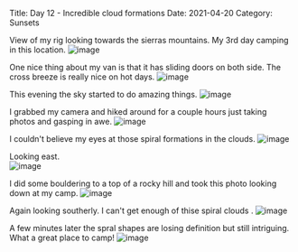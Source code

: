 Title: Day 12 - Incredible cloud formations
Date: 2021-04-20
Category: Sunsets

View of my rig looking towards the sierras mountains.  My 3rd day camping in this location.
![image](https://api.pcloud.com/getpubthumb?code=XZP3XnXZ43q22b5MKSF3ASf97ey6efUb4dTV&linkpassword=undefined&size=600x600&crop=0&type=autok)

One nice thing about my van is that it has sliding doors on both side.  The cross breeze is really nice on hot days.
![image](https://api.pcloud.com/getpubthumb?code=XZLGXnXZl2gQt8FuSgz0FPgMgzjiw53MN9kX&linkpassword=undefined&size=600x600&crop=0&type=autok)

This evening the sky started to do amazing things.
![image](https://api.pcloud.com/getpubthumb?code=XZfGXnXZGfic3kVYCiXU2SGU3zsWCkIUog97&linkpassword=undefined&size=600x600&crop=0&type=autok)

I grabbed my camera and hiked around for a couple hours just taking photos and gasping in awe.
![image](https://api.pcloud.com/getpubthumb?code=XZTGXnXZEdNfqwXwvLkvwa5QKuyMd7N0O3Oy&linkpassword=undefined&size=600x600&crop=0&type=autok)

I couldn't believe my eyes at those spiral formations in the clouds.
![image](https://api.pcloud.com/getpubthumb?code=XZqGXnXZDLW8KsruShVu7t5v2Me9HQgpLNky&linkpassword=undefined&size=600x600&crop=0&type=autok)

 
Looking east.                               
![image](https://api.pcloud.com/getpubthumb?code=XZrGXnXZiK8EpUw1bLJbon4arcrkMYdgoNuX&linkpassword=undefined&size=600x600&crop=0&type=autok)

I did some bouldering to a top of a rocky hill and took this photo looking down at my camp.
![image](https://api.pcloud.com/getpubthumb?code=XZ4vXnXZ2VJqx3vNm0j5ruhSE0y8xkICNzIV&linkpassword=undefined&size=600x600&crop=0&type=autok)

Again looking southerly.  I can't get enough of thise spiral clouds .
![image](https://api.pcloud.com/getpubthumb?code=XZmvXnXZ3XSqEiOW2nQ4X68pb5eprjg6T497&linkpassword=undefined&size=600x600&crop=0&type=autok)

A few minutes later the spral shapes are losing definition but still intriguing. What a great place to camp!
![image](https://api.pcloud.com/getpubthumb?code=XZtvXnXZRkB6Jp26mDHmvCSec1IVpYtwnirX&linkpassword=undefined&size=600x600&crop=0&type=autok)

